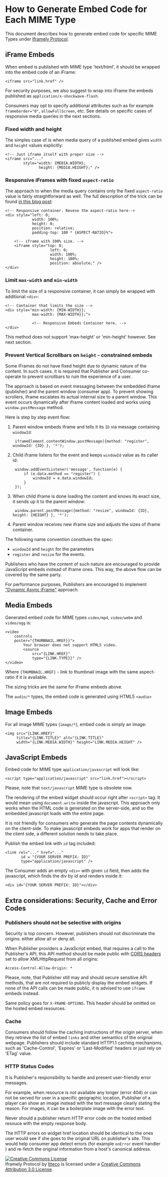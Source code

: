 # How to Generate Embed Code for Each MIME Type

This document describes how to generate embed code for specific MIME Types under [Iframely Protocol](http://iframely.com/oembed2).



## iFrame Embeds

When embed is published with MIME type 'text/html', it should be wrapped into the embed code of an iFrame:

	<iframe src="link.href" />

For security purposes, we also suggest to wrap into iFrame the embeds published as `application/x-shockwave-flash`.

Consumers may opt to specify additional attributes such as for example `frameborder="0"`, `allowFullScreen`, etc. See details on specific cases of responsive media queries in the next sections.


### Fixed width and height

The simples case of is when media query of a published embed gives `width` and `height` values explicitly:

	<!-- Just iframe itself with proper size -->
    <iframe src="..."  
            style="width: {MEDIA.WIDTH};
                   height: {MEDIA.HEIGHT};" />



### Responsive iFrames with fixed `aspect-ratio`

The approach to when the media query contains only the fixed `aspect-ratio` value is fairly straightforward as well. 
The full description of the trick can be found [in this blog post](http://alistapart.com/article/creating-intrinsic-ratios-for-video):

	<!-- Responsive container. Revese the aspect-ratio here-->
	<div style="left: 0;
				width: 100%;
				height: 0;
				position: relative;
				padding-top: 100 * {ASPECT-RATIO}%">

		<!-- iframe with 100% size. -->
		<iframe style="top: 0;
						left: 0;
						width: 100%;
						height: 100%;
						position: absolute;" />
	</div>



### Limit `max-width` and `min-width`

To limit the size of a responsive container, it can simply be wrapped with additional `<div>`:

	<!-- Container that limits the size -->
	<div style="min-width: {MIN-WIDTH}};
				max-width: {MAX-WIDTH}};">

				<!-- Responsive Embeds Container here. -->
	</div>

This method does not support 'max-height' or 'min-height' however. See next section.



### Prevent Vertical Scrollbars on `height` - constrained embeds

Some iFrames  do not have fixed height due to dynamic nature of the content. In such cases. it is required that Publisher and Consumer co-operate to prevent scrollbars to ruin the experience of a user.

The approach is based on event messaging between the embedded iframe (publisher) and the parent window (consumer app). To prevent showing scrollers, iframe escalates its actual internal size to a parent window. This event occurs dynamically after iframe content loaded and works using `window.postMessage` method.

Here is step by step event flow:

1. Parent window embeds iframe and tells it its `ID` via message containing `windowId`:

		iframeElement.contentWindow.postMessage({method: "register", windowId: {ID} }, '*');

2. Child iframe listens for the event and keeps `windowId` value as its caller id:

		window.addEventListener('message', function(e) {
			if (e.data.method == "register") {
	            windowId = e.data.windowId;
	        }
		});

3. When child iframe is done loading the content and knows its exact size, it sends up it to the parent window:

		window.parent.postMessage({method: "resize", windowId: {ID}, height: {HEIGHT} }, '*');

4. Parent window receives new iframe size and adjusts the sizes of iframe container.


The following name convention constitues the spec: 

- `windowId` and `height` for the parameters
- `register` and `resize` for the events.


Publishers who have the content of such nature are encouraged to provide JavaScript embeds instead of iframe ones. This way, the above flow can be covered by the same party.



For performance purposes, Publishers are encouraged to implement ["Dynamic Async iFrame"](http://www.aaronpeters.nl/blog/iframe-loading-techniques-performance) approach.




## Media Embeds

Generated embed code for MIME types `video/mp4`, `video/webm` and `video/ogg` is:

 	<video
 		controls
 		poster="{THUMBNAIL.HREF}}">
 			Your browser does not support HTML5 video.
			<source
				src="{LINK.HREF}"
				type="{LINK.TYPE}}" />
 	</video>

Where `{THUMBNAIL.HREF}` - link to thumbnail image with the same aspect-ratio if it is available.

The sizing tricks are the same for iFrame embeds above.

The `audio/*` types, the embed code is generated using HTML5 `<audio>` 



## Image Embeds

For all image MIME types (`image/*`), embed code is simply an image:

 	<img src="{LINK.HREF}" 
 	     title="{LINK.TITLE}" alt="{LINK.TITLE}" 
 	     width="{LINK.MEDIA.WIDTH}" height="LINK.MEDIA.HEIGHT" />



## JavaScript Embeds

Embed code for MIME type `application/javascript` will look like:

 	<script type="application/javascript" src="link.href"></script>


Please, note that `text/javascript` MIME type is obsolete now.

The rendering of the embed widget should occur right after `<script>` tag. It would mean using `document.write` inside the javascript. This approach only works when the HTML code is generated on the server-side, and so the embedded javascript loads with the entire page.


It is not friendly for consumers who generate the page contents dynamically on the client-side. 
To make javascript embeds work for apps that render on the client side, a different solution needs to take place.

Publish the embed link with `id` tag included:

    <link rel="..." href="..."
           id = "{YOUR SERVER PREFIX: ID}"
	       type="application/javascript" />

The Consumer adds an empty `<div>` with given `id` field, then adds the javascript, which finds the div by id and renders inside it:

    <div id="{YOUR SERVER PREFIX: ID}"></div>





## Extra considerations: Security, Cache and Error Codes


### Publishers should not be selective with origins

Security is top concern. However, publishers should not discriminate the origins: either allow all or deny all. 

When Publisher providers a JavaScript embed, that requires a call to the Publisher's API, this API method should be made public with [CORS headers](http://www.w3.org/TR/cors/) set to allow XMLHttpRequest from all origins:

	Access-Control-Allow-Origin: *

Please, note, that Publisher still may and should secure sensitive API methods, that are not required to publicly display the embed widgets. If none of the API calls can be made public, it is advised to use `iframe` embeds instead. 

Same policy goes for `X-FRAME-OPTIONS`. This header should be omitted on the hosted embed resources.


### Cache

Consumers should follow the caching instructions of the origin server, when they retrieve the list of embed `links` and other semantics of the original webpage. Publishers should include standard HTTP1.1 caching mechanisms, such as 'Cache-Control', 'Expires' or 'Last-Modified' headers or just rely on 'ETag' value.

### HTTP Status Codes 

It is Publisher's responsibility to handle and present user-friendly error messages. 

For example, when resource is not available any longer (error 404) or can not be served for user in a specific geographic location, Publisher of a player can show an image instead with the text message clearly stating the reason. For images, it can be a boilerplate image with the error text.

Never should a publisher return HTTP error code on the hosted embed resouce with the empty response body. 

The HTTP errors on widget href location should be identical to the ones user would see if she goes to the original URL on publisher's site. This would help consumer app detect errors (for example `onError` event handler ) and re-fetch the original information from a host's canonical address.


<a rel="license" href="http://creativecommons.org/licenses/by/3.0/deed.en_US"><img alt="Creative Commons License" style="border-width:0" src="http://i.creativecommons.org/l/by/3.0/88x31.png" /></a><br /><span xmlns:dct="http://purl.org/dc/terms/" property="dct:title">Iframely Protocol</span> by <a xmlns:cc="http://creativecommons.org/ns#" href="http://iframely.com/" property="cc:attributionName" rel="cc:attributionURL">Itteco</a> is licensed under a <a rel="license" href="http://creativecommons.org/licenses/by/3.0/deed.en_US">Creative Commons Attribution 3.0 License</a>.
